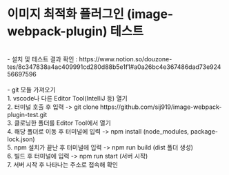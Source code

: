 <h1>이미지 최적화 플러그인 (image-webpack-plugin) 테스트</h1><br />
- 설치 및 테스트 결과 확인 : https://www.notion.so/douzone-tes/8c347838a4ac409991cd280d88b5e1f1#a0a26bc4e367486dad73e92456697596<br /><br />
- git 모듈 가져오기<br />
1. vscode나 다른 Editor Tool(IntelliJ 등) 열기<br />
2. 터미널 호출 후 입력 -> git clone https://github.com/sij919/image-webpack-plugin-test.git<br />
3. 클로닝한 폴더를 Editor Tool에서 열기<br />
4. 해당 폴더로 이동 후 터미널에 입력 -> npm install (node_modules, package-lock.json)<br />
5. npm 설치가 끝난 후 터미널에 입력 -> npm run build (dist 폴더 생성)<br />
6. 빌드 후 터미널에 입력 -> npm run start (서버 시작)<br />
7. 서버 시작 후 나타나는 주소로 접속해 확인<br />